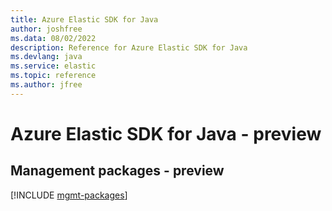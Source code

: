 ```yaml
---
title: Azure Elastic SDK for Java
author: joshfree
ms.data: 08/02/2022
description: Reference for Azure Elastic SDK for Java
ms.devlang: java
ms.service: elastic
ms.topic: reference
ms.author: jfree
---
```

# Azure Elastic SDK for Java - preview

## Management packages - preview
[!INCLUDE [mgmt-packages](elastic-mgmt-index.md)]